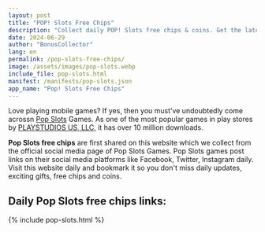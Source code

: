 ```yaml
---
layout: post
title: "POP! Slots Free Chips"
description: "Collect daily POP! Slots free chips & coins. Get the latest POP! Slots free coin links updated daily for endless casino fun. Boost your game now!"
date: 2024-06-29
author: "BonusCollector"
lang: en
permalink: /pop-slots-free-chips/
image: /assets/images/pop-slots.webp
include_file: pop-slots.html
manifest: /manifests/pop-slots.json
app_name: "Pop! Slots Free Chips"
---
```


Love playing mobile games? If yes, then you must’ve undoubtedly come acrossn [Pop Slots](https://play.google.com/store/apps/details?id=com.playstudios.popslots) Games. As one of the most popular games in play stores by [PLAYSTUDIOS US, LLC](https://www.playstudios.com/), it has over 10 million downloads.

**Pop Slots free chips** are first shared on this website which we collect from the official social media page of Pop Slots Games. Pop Slots games post links on their social media platforms like Facebook, Twitter, Instagram daily. Visit this website daily and bookmark it so you don't miss daily updates, exciting gifts, free chips and coins.

## Daily Pop Slots free chips links:

{% include pop-slots.html %}